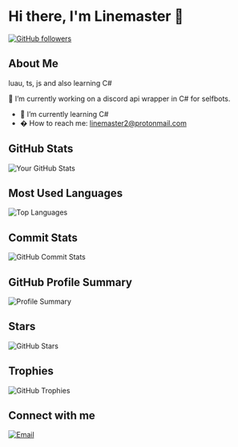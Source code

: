 # Hi there, I'm Linemaster 👋

[![GitHub followers](https://img.shields.io/github/followers/linemaster2?label=Follow&style=social)](https://github.com/linemaster2)

## About Me
luau, ts, js and also learning C#

🔭 I’m currently working on a discord api wrapper in C# for selfbots.
- 🌱 I’m currently learning C#
- � How to reach me: linemaster2@protonmail.com

## GitHub Stats
![Your GitHub Stats](https://github-readme-stats.vercel.app/api?username=linemaster2&show_icons=true&theme=radical)

## Most Used Languages
![Top Languages](https://github-readme-stats.vercel.app/api/top-langs/?username=linemaster2&layout=compact&theme=radical)

## Commit Stats
![GitHub Commit Stats](https://github-readme-streak-stats.herokuapp.com/?user=linemaster2&theme=radical)

## GitHub Profile Summary
![Profile Summary](https://github-profile-summary-cards.vercel.app/api/cards/profile-details?username=linemaster2&theme=radical)

## Stars
![GitHub Stars](https://img.shields.io/github/stars/linemaster2?style=social)

## Trophies
![GitHub Trophies](https://github-profile-trophy.vercel.app/?username=linemaster2&theme=radical)

## Connect with me
[![Email](https://img.shields.io/badge/Email-D14836?style=for-the-badge&logo=gmail&logoColor=white)](mailto:linemaster2@protonmail.com)
